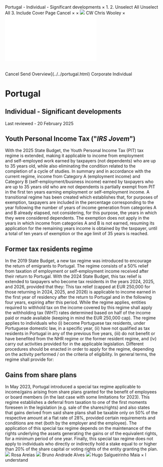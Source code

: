 Portugal - Individual - Significant developments
×
1.
2.
Unselect All
Unselect All
3.
Include Cover Page
Cancel
×
×
![](../../-/media/world-wide-tax-summaries/attachments/global---chris-wooley.ashx%3Frev=ac5e5f3223b34096b1afc2a6009c7320&revision=ac5e5f32-23b3-4096-b1af-c2a6009c7320&hash=859B7ADC84DC2CBEC9760E9E6EE7DE6D0A8BFCDF)
CW
Chris Wooley
×
![](significant-developments.html)
######
Cancel
Send
Overview](../../portugal.html)
Corporate
Individual
# Portugal
## Individual - Significant developments
Last reviewed - 20 February 2025
## Youth Personal Income Tax ("*IRS* *Jovem*")
With the 2025 State Budget, the Youth Personal Income Tax (PIT) tax regime is extended, making it applicable to income from employment and self-employed work earned by taxpayers (not dependents) who are up to 35 years old, while also eliminating the condition related to the completion of a cycle of studies.
In summary and in accordance with the current regime, income from Category A (employment income) and Category B (self-employment/business income) earned by taxpayers who are up to 35 years old who are not dependents is partially exempt from PIT in the first ten years earning employment or self-employment income.
A transitional regime has been created which establishes that, for purposes of exemption, taxpayers are included in the percentage corresponding to the year following the number of years of income generation from categories A and B already elapsed, not considering, for this purpose, the years in which they were considered dependents.
The exemption does not apply in the years in which income from categories A and B is not earned, resuming its application for the remaining years income is obtained by the taxpayer, until a total of ten years of exemption or the age limit of 35 years is reached.
## Former tax residents regime
In the 2019 State Budget, a new tax regime was introduced to encourage the return of emigrants to Portugal. The regime consists of a 50% relief from taxation of employment or self-employment income received after their return to Portugal.
With the 2024 State Budget, this tax relief is extended to taxpayers who become tax residents in the years 2024, 2025, and 2026, provided that they:
This tax relief (capped at EUR 250,000 for those returning in 2024, 2025, and 2026) is applicable to income earned in the first year of residency after the return to Portugal and in the following four years, expiring after this period.
While the regime applies, entities required to withhold tax on the income covered by this regime shall apply the withholding tax (WHT) rates determined based on half of the income paid or made available (keeping in mind the EUR 250,000 cap).
The regime applies to individuals who (i) become Portuguese tax residents, under Portuguese domestic law, in a specific year, (ii) have not qualified as tax residents in Portugal in any of the previous five years, (iii) do not benefit or have benefited from the NHR regime or the former resident regime, and (iv) carry out activities provided for in the applicable legislation.
Different procedures should be enacted in order to apply for the regime, depending on the activity performed / on the criteria of eligibility.
In general terms, the regime shall provide for:
## Gains from share plans
In May 2023, Portugal introduced a special tax regime applicable to income/gains arising from share plans granted for the benefit of employees or board members (in the last case with some limitations for 2023). This regime establishes a deferral from taxation to one of the first moments foreseen in the legislation (e.g. sale of the shares/rights) and also states that gains derived from said share plans shall be taxable only on 50% of the respective amount at a flat rate of 28%, provided certain requirements and conditions are met (both by the employer and the employee).
The application of this special tax regime depends on the maintenance of the rights underlying the assets generating the gains or of the equivalent rights, for a minimum period of one year.
Finally, this special tax regime does not apply to individuals who directly or indirectly hold a stake equal to or higher than 20% of the share capital or voting rights of the entity granting the plan.
![](../../-/media/world-wide-tax-summaries/portugalrosa-areiasrosajpg20230125145506588.ashx%3Frev=64792049a5e448e6854138d69d6ee998&revision=64792049-a5e4-48e6-8541-38d69d6ee998&hash=969AC1F455B946AF62A608F14F343F14A1BFEF9B)
Rosa Areias
![](../../-/media/world-wide-tax-summaries/portugalbruno-andrade-alvesbrunojpg20230125145636763.ashx%3Frev=1c50bed80547456aa544ea88ac6741a9&revision=1c50bed8-0547-456a-a544-ea88ac6741a9&hash=C17512ECBD3004A173649B978012CBECE4FFEE4F)
Bruno Andrade Alves
![](../../-/media/world-wide-tax-summaries/portugalhugo-salgueirinho-maiahugopng20230125150039381.ashx%3Frev=c8863b2c8ec849eeb7338dda3f750a6b&revision=c8863b2c-8ec8-49ee-b733-8dda3f750a6b&hash=51ABCDA07B96EA922785CE43335F97A57A50BF58)
Hugo Salgueirinho Maia
×
I understand